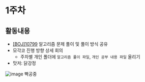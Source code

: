 # 1주차

## 활동내용
- [[BOJ]10799](https://www.acmicpc.net/problem/10799) 알고리즘 문제 풀이 및 풀이 방식 공유
- 모각코 진행 방향 상세 회의
  - 주차별 개인 폴더에 `알고리즘 풀이 파일`, `개인 공부 내용 파일` 올리기
- 맛저: 닭강정


![image](https://user-images.githubusercontent.com/66217855/226613786-60c4b36e-bf15-45dd-b18b-749172c5e422.png)
빡공중
